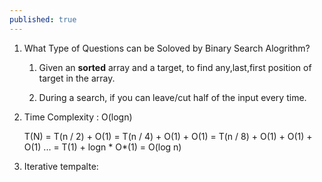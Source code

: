 ```yaml
---
published: true
---
```

1. What Type of Questions can be Soloved by Binary Search Alogrithm?

	1. Given an **sorted** array and a target, to find any,last,first position of target in the array. 

    2. During a search, if you can leave/cut half of the input every time.

2. Time Complexity : O(logn)


    T(N) = T(n / 2) + O(1)
         = T(n / 4) + O(1) + O(1)
         = T(n / 8) + O(1) + O(1) + O(1)
         ...
         = T(1) + logn * O*(1)
         = O(log n)

3. Iterative tempalte:
		

